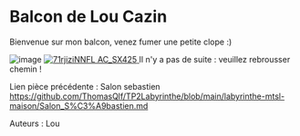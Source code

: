 # Balcon de Lou Cazin

Bienvenue sur mon balcon, venez fumer une petite clope :)

![image](https://user-images.githubusercontent.com/115231432/197831427-4e4cb3b6-da87-4dd8-b421-dd13a28f8d8a.png)
<a href="https://github.com/ThomasQlf/TP2Labyrinthe/blob/main/labyrinthe-mtsl-maison/index.md" target="_blank">
![71rjiziNNFL _AC_SX425_](https://user-images.githubusercontent.com/105215900/197855088-21a07da1-9c9e-4869-b2f8-41eeb4037ec6.png)
</a>
Il n'y a pas de suite : veuillez rebrousser chemin !
 
Lien pièce précédente : Salon sebastien https://github.com/ThomasQlf/TP2Labyrinthe/blob/main/labyrinthe-mtsl-maison/Salon_S%C3%A9bastien.md

Auteurs : Lou 

